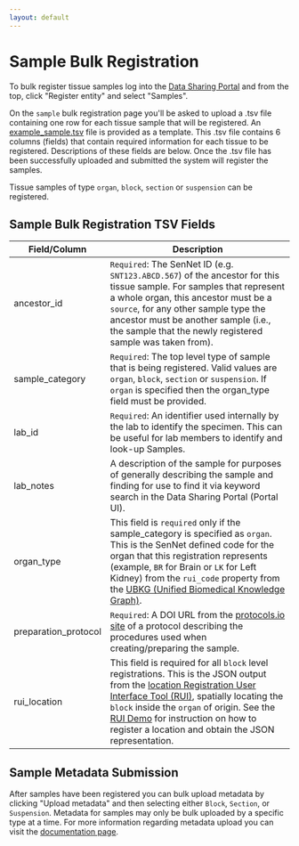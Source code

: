 ```yaml
---
layout: default
---
```

# Sample Bulk Registration

To bulk register tissue samples log into the [Data Sharing Portal](https://data.sennetconsortium.org/edit/bulk/sample?action=register) and from the top, click "Register entity" and select "Samples".

On the `sample` bulk registration page you'll be asked to upload a .tsv file containing one row for each tissue sample that will be registered.  An [example_sample.tsv](https://data.sennetconsortium.org/bulk/entities/example_sample.tsv) file is provided as a template. This .tsv file contains 6 columns (fields) that contain required information for each tissue to be registered.  Descriptions of these fields are below.  Once the .tsv file has been successfully uploaded and submitted the system will register the samples.

Tissue samples of type `organ`, `block`, `section` or `suspension` can be registered.

## Sample Bulk Registration TSV Fields

| Field/Column         | Description                                                                                                                                                                                                                                                                                                                                                                      |
|----------------------|----------------------------------------------------------------------------------------------------------------------------------------------------------------------------------------------------------------------------------------------------------------------------------------------------------------------------------------------------------------------------------|
| ancestor_id          | `Required`: The SenNet ID (e.g. `SNT123.ABCD.567`) of the ancestor for this tissue sample.  For samples that represent a whole organ, this ancestor must be a `source`, for any other sample type the ancestor must be another sample (i.e., the sample that the newly registered sample was taken from).                                                                        |
| sample_category      | `Required`: The top level type of sample that is being registered. Valid values are `organ`, `block`, `section` or `suspension`. If `organ` is specified then the organ_type field must be provided.                                                                                                                                                                             |
| lab_id               | `Required`: An identifier used internally by the lab to identify the specimen. This can be useful for lab members to identify and look-up Samples.                                                                                                                                                                                                                               |
| lab_notes            | A description of the sample for purposes of generally describing the sample and finding for use to find it via keyword search in the Data Sharing Portal (Portal UI).                                                                                                                                                                                                            |
| organ_type           | This field is `required` only if the sample_category is specified as `organ`.  This is the SenNet defined code for the organ that this registration represents (example, `BR` for Brain or `LK` for Left Kidney) from the `rui_code` property from the [UBKG (Unified Biomedical Knowledge Graph)](https://ontology.api.hubmapconsortium.org/organs?application_context=sennet). |
| preparation_protocol | `Required`: A DOI URL from the [protocols.io site](https://protocols.io) of a protocol describing the procedures used when creating/preparing the sample.                                                                                                                                                                                                                        |
| rui_location         | This field is required for all `block` level registrations. This is the JSON output from the [location Registration User Interface Tool (RUI)](https://apps.humanatlas.io/rui), spatially locating the `block` inside the `organ` of origin. See the [RUI Demo](https://www.youtube.com/watch?v=142hGer4xvU) for instruction on how to register a location and obtain the JSON representation. |


## Sample Metadata Submission
After samples have been registered you can bulk upload metadata by clicking "Upload metadata" and then selecting either `Block`, `Section`, or `Suspension`. Metadata for samples may only be bulk uploaded by a specific type at a time. For more information regarding metadata upload you can visit the [documentation page](../../libraries/ingest-validation-tools/schemas).